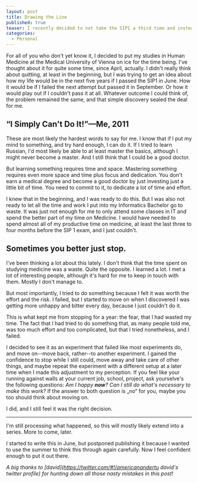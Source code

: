 ```yaml
---
layout: post
title: Drawing the Line
published: true
teaser: I recently decided to not take the SIP1 a third time and instead focus my time and energy on finishing my Bachelor's Degree in Health Informatics and acquire a Master in Informatics later on.
categories:
  - Personal
---
```


For all of you who don't yet know it, I decided to put my studies in Human Medicine at the Medical University of Vienna on ice for the time being. I've thought about it for quite some time, since April, actually. I didn't really think about quitting, at least in the beginning, but I was trying to get an idea about how my life would be in the next five years if I passed the SIP1 in June. How it would be if I failed the next attempt but passed it in September. Or how it would play out if I couldn't pass it at all. Whatever outcome I could think of, the problem remained the same, and that simple discovery sealed the deal for me.

## “I Simply Can't Do It!”&mdash;Me, 2011

These are most likely the hardest words to say for me. I know that if I put my mind to something, and try hard enough, I can do it. If I tried to learn Russian, I'd most likely be able to at least master the basics, although I might never become a master. And I still think that I could be a good doctor.

But learning something requires time and space. Mastering something requires even more space and time plus focus and dedication. You don't earn a medical degree and become a good doctor by just investing just a little bit of time. You need to commit to it, to dedicate a lot of time and effort.

I knew that in the beginning, and I was ready to do this. But I was also not ready to let all the time and work I put into my Informatics Bachelor go to waste. It was just not enough for me to only attend some classes in IT and spend the better part of my time on Medicine. I would have needed to spend almost all of my productive time on medicine, at least the last three to four months before the SIP 1 exam, and I just couldn't.

## Sometimes you better just stop.

I've been thinking a lot about this lately. I don't think that the time spent on studying medicine was a waste. Quite the opposite. I learned a lot. I met a lot of interesting people, although it's hard for me to keep in touch with them. Mostly I don't manage to.

But most importantly, I tried to do something because I felt it was worth the effort and the risk. I failed, but I started to move on when I discovered I was getting more unhappy and bitter every day, because I just couldn't do it.

This is what kept me from stopping for a year: the fear, that I had wasted my time. The fact that I had tried to do something that, as many people told me, was too much effort and too complicated, but that I tried nonetheless, and I failed.

I decided to see it as an experiment that failed like most experiments do, and move on--move back, rather--to another experiment. I gained the confidence to stop while I still could, move away and take care of other things, and maybe repeat the experiment with a different setup at a later time when I made this adjustment to my perception. If you feel like your running against walls at your current job, school, project, ask yourselve's the following questions: *Am I happy **now**? Can I still do what's necessary to make this work?* If the answer to both question is „no“ for you, maybe you too should think about moving on.

I did, and I still feel it was the right decision.

***

I'm still processing what happened, so this will mostly likely extend into a series. More to come, later.

I started to write this in June, but postponed publishing it because I wanted to use the summer to think this through again carefully. Now I feel confident enough to put it out there.

*A big thanks to [david](https://twitter.com/#!/americanandertu david's twitter profile) for hunting down all those nasty mistakes in this post!*
